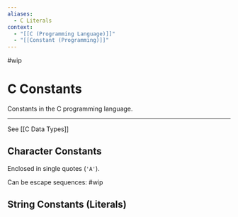 ```yaml
---
aliases:
  - C Literals
context:
  - "[[C (Programming Language)]]"
  - "[[Constant (Programming)]]"
---
```


#wip

# C Constants

Constants in the C programming language.

---

See [[C Data Types]]

## Character Constants

Enclosed in single quotes (`'A'`).

Can be escape sequences:
#wip

## String Constants (Literals)

